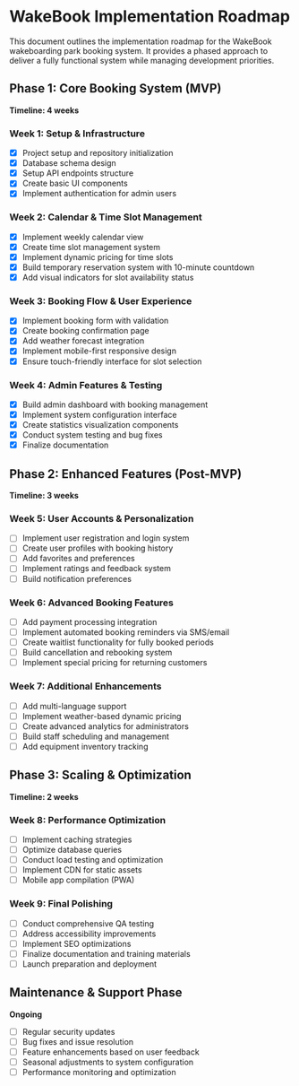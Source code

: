 # WakeBook Implementation Roadmap

This document outlines the implementation roadmap for the WakeBook wakeboarding park booking system. It provides a phased approach to deliver a fully functional system while managing development priorities.

## Phase 1: Core Booking System (MVP)

**Timeline: 4 weeks**

### Week 1: Setup & Infrastructure
- [x] Project setup and repository initialization
- [x] Database schema design
- [x] Setup API endpoints structure
- [x] Create basic UI components
- [x] Implement authentication for admin users

### Week 2: Calendar & Time Slot Management
- [x] Implement weekly calendar view
- [x] Create time slot management system
- [x] Implement dynamic pricing for time slots
- [x] Build temporary reservation system with 10-minute countdown
- [x] Add visual indicators for slot availability status

### Week 3: Booking Flow & User Experience
- [x] Implement booking form with validation
- [x] Create booking confirmation page
- [x] Add weather forecast integration
- [x] Implement mobile-first responsive design
- [x] Ensure touch-friendly interface for slot selection

### Week 4: Admin Features & Testing
- [x] Build admin dashboard with booking management
- [x] Implement system configuration interface
- [x] Create statistics visualization components
- [x] Conduct system testing and bug fixes
- [x] Finalize documentation

## Phase 2: Enhanced Features (Post-MVP)

**Timeline: 3 weeks**

### Week 5: User Accounts & Personalization
- [ ] Implement user registration and login system
- [ ] Create user profiles with booking history
- [ ] Add favorites and preferences
- [ ] Implement ratings and feedback system
- [ ] Build notification preferences

### Week 6: Advanced Booking Features
- [ ] Add payment processing integration
- [ ] Implement automated booking reminders via SMS/email
- [ ] Create waitlist functionality for fully booked periods
- [ ] Build cancellation and rebooking system
- [ ] Implement special pricing for returning customers

### Week 7: Additional Enhancements
- [ ] Add multi-language support
- [ ] Implement weather-based dynamic pricing
- [ ] Create advanced analytics for administrators
- [ ] Build staff scheduling and management
- [ ] Add equipment inventory tracking

## Phase 3: Scaling & Optimization

**Timeline: 2 weeks**

### Week 8: Performance Optimization
- [ ] Implement caching strategies
- [ ] Optimize database queries
- [ ] Conduct load testing and optimization
- [ ] Implement CDN for static assets
- [ ] Mobile app compilation (PWA)

### Week 9: Final Polishing
- [ ] Conduct comprehensive QA testing
- [ ] Address accessibility improvements
- [ ] Implement SEO optimizations
- [ ] Finalize documentation and training materials
- [ ] Launch preparation and deployment

## Maintenance & Support Phase

**Ongoing**

- [ ] Regular security updates
- [ ] Bug fixes and issue resolution
- [ ] Feature enhancements based on user feedback
- [ ] Seasonal adjustments to system configuration
- [ ] Performance monitoring and optimization
